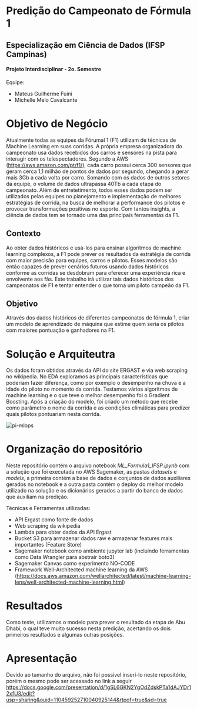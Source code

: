 # Predição do Campeonato de Fórmula 1

## Especialização em Ciência de Dados (IFSP Campinas)
#### Projeto Interdisciplinar - 2o. Semestre

Equipe:
- Mateus Guilherme Fuini
- Michelle Melo Cavalcante

# Objetivo de Negócio

Atualmente todas as equipes da Fórumal 1 (F1) utilizam de técnicas de Machine Learning em suas corridas. A própria empresa organizadora do campeonato usa dados recebidos dos carros e sensores na pista para interagir com os telespectadores. Segundo a AWS (https://aws.amazon.com/pt/f1/), cada carro possui cerca 300 sensores que geram cerca 1,1 milhão de pontos de dados por segundo, chegando a gerar mais 3Gb a cada volta por carro. Somando com os dados de outros setores da equipe, o volume de dados ultrapassa 40Tb a cada etapa do campeonato. Além de entretetimento, todos esses dados podem ser utilizados pelas equipes no planejamento e implementação de melhores estratégias de corrida, na busca de melhorar a performance dos pilotos e provocar transformações positivas no esporte. Com tantos insights, a ciência de dados tem se tornado uma das principais ferramentas da F1.

## Contexto
Ao obter dados históricos e usá-los para ensinar algoritmos de machine learning complexos, a F1 pode prever os resultados da estratégia de corrida com maior precisão para equipes, carros e pilotos. Esses modelos são então capazes de prever cenários futuros usando dados históricos conforme as corridas se desdobram para oferecer uma experiência rica e envolvente aos fãs. Este trabalho irá utilizar tais dados históricos dos campeonatos de F1 e tentar entender o que torna um piloto campeão da F1.

## Objetivo
Através dos dados históricos de diferentes campeonatos de fórmula 1, criar um modelo de aprendizado de máquina que estime quem seria os pilotos com maiores pontuação e ganhadores na F1.

# Solução e Arquiteutra

Os dados foram obtidos através da API do site ERGAST e via web scraping no wikipedia. No EDA exploramos as principais características que poderiam fazer diferença, como por exemplo o desempenho na chuva e a idade do piloto no momento da corrida. Testamos vários algoritmos de machine learning e o que teve o melhor desempenho foi o Gradient Boosting. Após a criação do modelo, foi criado um método que recebe como parâmetro o nome da corrida e as condições climáticas para predizer quais pilotos pontuariam nesta corrida.

![pi-mlops](https://user-images.githubusercontent.com/36771470/206053071-76f7537d-61bb-495f-b63f-4835d661dbf8.png)


# Organização do repositório

Neste repositório contém o arquivo notebook *ML_Formula1_IFSP.ipynb* com a solução que foi executada no AWS Sagemaker, as pastas *datasets* e *models*, a primeira contém a base de dados e conjuntos de dados auxiliares gerados no notebook e a outra pasta contém o deploy do melhor modelo utilizado na solução e os dicionários gerados a partir do banco de dados que auxiliam na predição.

Técnicas e Ferramentas utilizadas:
- API Ergast como fonte de dados
- Web scraping da wikipedia
- Lambda para obter dados da API Ergast
- Bucket S3 para armazenar dados raw e armazenar features mais importantes (Feature Store)
- Sagemaker notebook como ambiente jupyter lab (incluindo ferramentas como Data Wrangler para abstrair boto3)
- Sagemaker Canvas como experimento NO-CODE
- Framework Well-Architected machine learning da AWS 
(https://docs.aws.amazon.com/wellarchitected/latest/machine-learning-lens/well-architected-machine-learning.html)


# Resultados

Como teste, utilizamos o modelo para prever o resultado da etapa de Abu Dhabi, o qual teve muito sucesso nesta predição, acertando os dois primeiros resultados e algumas outras posições.


# Apresentação
Devido ao tamanho do arquivo, não foi possível inseri-lo neste repositório, porém o mesmo pode ser acessado no link a seguir https://docs.google.com/presentation/d/1gSL6GKN2YgOdZdskPTa1dAJYDr12xfU3/edit?usp=sharing&ouid=110459252710040925144&rtpof=true&sd=true
